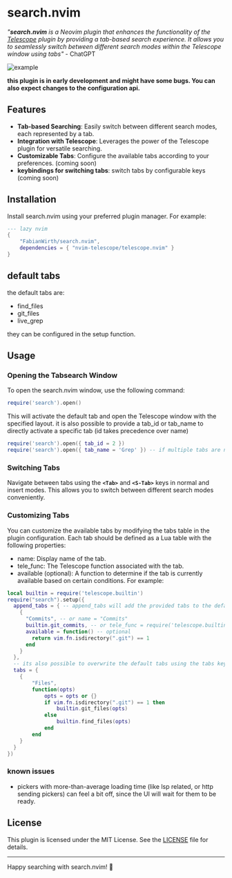 # search.nvim

*"**search.nvim** is a Neovim plugin that enhances the functionality of the [Telescope](https://github.com/nvim-telescope/telescope.nvim) plugin by providing a tab-based search experience. It allows you to seamlessly switch between different search modes within the Telescope window using tabs"* - ChatGPT

![example](https://raw.githubusercontent.com/FabianWirth/search.nvim/main/example.gif)

**this plugin is in early development and might have some bugs. You can also expect changes to the configuration api.**

## Features

- **Tab-based Searching**: Easily switch between different search modes, each represented by a tab.
- **Integration with Telescope**: Leverages the power of the Telescope plugin for versatile searching.
- **Customizable Tabs**: Configure the available tabs according to your preferences. (coming soon)
- **keybindings for switching tabs**: switch tabs by configurable keys (coming soon)

## Installation

Install search.nvim using your preferred plugin manager. For example:
```lua
--- lazy nvim
{
    "FabianWirth/search.nvim",
    dependencies = { "nvim-telescope/telescope.nvim" }
}
```

## default tabs
the default tabs are:
- find_files
- git_files
- live_grep

they can be configured in the setup function.

## Usage

### Opening the Tabsearch Window
To open the search.nvim window, use the following command:

```lua
require('search').open()
```
This will activate the default tab and open the Telescope window with the specified layout.
it is also possible to provide a tab_id or tab_name to directly activate a specific tab (id takes precedence over name)
```lua
require('search').open({ tab_id = 2 })
require('search').open({ tab_name = 'Grep' }) -- if multiple tabs are named the same, the first is selected
```

### Switching Tabs
Navigate between tabs using the **`<Tab>`** and **`<S-Tab>`** keys in normal and insert modes. This allows you to switch between different search modes conveniently.

### Customizing Tabs
You can customize the available tabs by modifying the tabs table in the plugin configuration. Each tab should be defined as a Lua table with the following properties:

- name: Display name of the tab.
- tele_func: The Telescope function associated with the tab.
- available (optional): A function to determine if the tab is currently available based on certain conditions.
For example:

```lua
local builtin = require('telescope.builtin')
require("search").setup({
  append_tabs = { -- append_tabs will add the provided tabs to the default ones
    {
      "Commits", -- or name = "Commits"
      builtin.git_commits, -- or tele_func = require('telescope.builtin').git_commits
      available = function() -- optional
        return vim.fn.isdirectory(".git") == 1
      end
    }
  },
  -- its also possible to overwrite the default tabs using the tabs key instead of append_tabs
  tabs = {
    {
		"Files",
		function(opts)
			opts = opts or {}
			if vim.fn.isdirectory(".git") == 1 then
				builtin.git_files(opts)
			else
				builtin.find_files(opts)
			end
		end
    }
  }
})
```

### known issues
- pickers with more-than-average loading time (like lsp related, or http sending pickers) can feel a bit off, since the UI will wait for them to be ready.

## License

This plugin is licensed under the MIT License. See the [LICENSE](https://github.com/FabianWirth/search.nvim?tab=MIT-1-ov-file) file for details.

-------------------------------------------------------------------------------


Happy searching with search.nvim! 🚀
